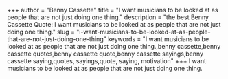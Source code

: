 +++
author = "Benny Cassette"
title = "I want musicians to be looked at as people that are not just doing one thing."
description = "the best Benny Cassette Quote: I want musicians to be looked at as people that are not just doing one thing."
slug = "i-want-musicians-to-be-looked-at-as-people-that-are-not-just-doing-one-thing"
keywords = "I want musicians to be looked at as people that are not just doing one thing.,benny cassette,benny cassette quotes,benny cassette quote,benny cassette sayings,benny cassette saying,quotes, sayings,quote, saying, motivation"
+++
I want musicians to be looked at as people that are not just doing one thing.
